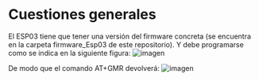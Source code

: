 # Cuestiones generales
El ESP03 tiene que tener una versión del firmware concreta (se encuentra en la carpeta firmware_Esp03 de este repositorio).
Y debe programarse como se indica en la siguiente figura:
![imagen](https://github.com/IoTopenTech/myIoTopenTech/assets/52624907/199912a8-8f29-43a1-9c59-1ab12b8b02d2)

De modo que el comando AT+GMR devolverá:
![imagen](https://github.com/IoTopenTech/myIoTopenTech/assets/52624907/e08d8723-b7f9-4d36-98ba-3bf0ea72def0)

